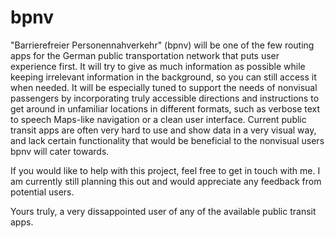 # bpnv

"Barrierefreier Personennahverkehr" (bpnv) will be one of the few routing apps for the German public transportation network that puts user experience first. It will try to give as much information as possible while keeping irrelevant information in the background, so you can still access it when needed. It will be especially tuned to support the needs of nonvisual passengers by incorporating truly accessible directions and instructions to get around in unfamiliar locations in different formats, such as verbose text to speech Maps-like navigation or a clean user interface. Current public transit apps are often very hard to use and show data in a very visual way, and lack certain functionality that would be beneficial to the nonvisual users bpnv will cater towards. 

If you would like to help with this project, feel free to get in touch with me. I am currently still planning this out and would appreciate any feedback from potential users.

Yours truly,
a very dissappointed user of any of the available public transit apps.
